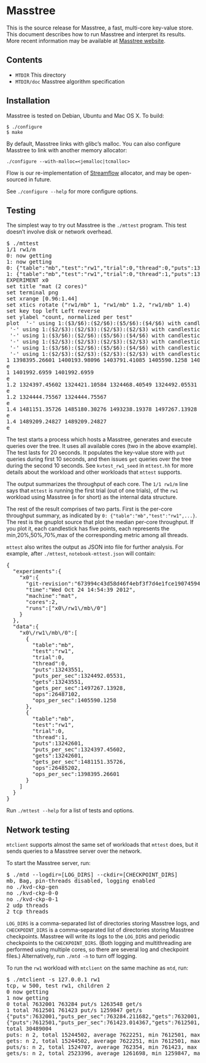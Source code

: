 # Masstree #

This is the source release for Masstree, a fast, multi-core key-value
store. This document describes how to run Masstree and interpret its
results. More recent information may be available at
[Masstree website](http://pdos.csail.mit.edu/masstree).

## Contents ##

* `MTDIR`                     This directory
* `MTDIR/doc`               Masstree algorithm specification

## Installation ##

Masstree is tested on Debian, Ubuntu and Mac OS X. To build:

    $ ./configure
    $ make

By default, Masstree links with glibc’s malloc. You can also configure Masstree
to link with another memory allocator:

    ./configure --with-malloc=<jemalloc|tcmalloc>

Flow is our re-implementation of
[Streamflow](http://people.cs.vt.edu/~scschnei/streamflow/) allocator, and may
be open-sourced in future.

See `./configure --help` for more configure options.

## Testing ##

The simplest way to try out Masstree is the `./mttest` program.
This test doesn’t involve disk or network overhead.

<pre>
$ ./mttest
1/1 rw1/m
0: now getting
1: now getting
0: {"table":"mb","test":"rw1","trial":0,"thread":0,"puts":13243551,"puts_per_sec":1324492.05531,"gets":13243551,"gets_per_sec":1497267.13928,"ops":26487102,"ops_per_sec":1405590.1258}
1: {"table":"mb","test":"rw1","trial":0,"thread":1,"puts":13242601,"puts_per_sec":1324397.45602,"gets":13242601,"gets_per_sec":1481151.35726,"ops":26485202,"ops_per_sec":1398395.26601}
EXPERIMENT x0
set title "mat (2 cores)"
set terminal png
set xrange [0.96:1.44]
set xtics rotate ("rw1/mb" 1, "rw1/mb" 1.2, "rw1/mb" 1.4)
set key top left Left reverse
set ylabel "count, normalized per test"
plot  '-' using 1:($3/$6):($2/$6):($5/$6):($4/$6) with candlesticks lt 1 title 'ops_per_sec', \
 '-' using 1:($2/$3):($2/$3):($2/$3):($2/$3) with candlesticks lt 1 notitle, \
 '-' using 1:($3/$6):($2/$6):($5/$6):($4/$6) with candlesticks lt 2 title 'puts_per_sec', \
 '-' using 1:($2/$3):($2/$3):($2/$3):($2/$3) with candlesticks lt 2 notitle, \
 '-' using 1:($3/$6):($2/$6):($5/$6):($4/$6) with candlesticks lt 3 title 'gets_per_sec', \
 '-' using 1:($2/$3):($2/$3):($2/$3):($2/$3) with candlesticks lt 3 notitle
1 1398395.26601 1400193.98096 1403791.41085 1405590.1258 1401992.6959
e
1 1401992.6959 1401992.6959
e
1.2 1324397.45602 1324421.10584 1324468.40549 1324492.05531 1324444.75567
e
1.2 1324444.75567 1324444.75567
e
1.4 1481151.35726 1485180.30276 1493238.19378 1497267.13928 1489209.24827
e
1.4 1489209.24827 1489209.24827
e
</pre>

The test starts a process which hosts a Masstree, generates and execute queries
over the tree. It uses all available cores (two in the above example). The test
lasts for 20 seconds. It populates the key-value store with `put` queries
during first 10 seconds, and then issues `get` queries over the tree during the
second 10 seconds. See `kvtest_rw1_seed` in `mttest.hh`
for more details about the workload and other workloads that `mttest` supports.

The output summarizes the throughput of each core. The `1/1 rw1/m` line says
that `mttest` is running the first trial (out of one trials), of the `rw1`
workload using Masstree (`m` for short) as the internal data structure.

The rest of the result comprises of two parts. First is the per-core
throughput summary, as indicated by `0: {"table":"mb","test":"rw1",...}`. The
rest is the gnuplot source that plot the median per-core throughput. If you
plot it, each candlestick has five points, each represents the
min,20%,50%,70%,max of the corresponding metric among all threads.

`mttest` also writes the output as JSON into file for further analysis. For
example, after `./mttest`, `notebook-mttest.json` will contain:

<pre>
{
  "experiments":{
    "x0":{
      "git-revision":"673994c43d58d46f4ebf3f7d4e1fce19074594cb",
      "time":"Wed Oct 24 14:54:39 2012",
      "machine":"mat",
      "cores":2,
      "runs":["x0\/rw1\/mb\/0"]
    }
  },
  "data":{
    "x0\/rw1\/mb\/0":[
      {
        "table":"mb",
        "test":"rw1",
        "trial":0,
        "thread":0,
        "puts":13243551,
        "puts_per_sec":1324492.05531,
        "gets":13243551,
        "gets_per_sec":1497267.13928,
        "ops":26487102,
        "ops_per_sec":1405590.1258
      },
      {
        "table":"mb",
        "test":"rw1",
        "trial":0,
        "thread":1,
        "puts":13242601,
        "puts_per_sec":1324397.45602,
        "gets":13242601,
        "gets_per_sec":1481151.35726,
        "ops":26485202,
        "ops_per_sec":1398395.26601
      }
    ]
  }
}
</pre>

Run `./mttest --help` for a list of tests and options.

## Network testing ##

`mtclient` supports almost the same set of workloads that `mttest` does, but it
sends queries to a Masstree server over the network.

To start the Masstree server, run:

<pre>
$ ./mtd --logdir=[LOG_DIRS] --ckdir=[CHECKPOINT_DIRS]
mb, Bag, pin-threads disabled, logging enabled
no ./kvd-ckp-gen
no ./kvd-ckp-0-0
no ./kvd-ckp-0-1
2 udp threads
2 tcp threads
</pre>

`LOG_DIRS` is a comma-separated list of directories storing Masstree
logs, and `CHECKPOINT_DIRS` is a comma-separated list of directories
storing Masstree checkpoints. Masstree will write its logs to the
`LOG_DIRS` and periodic checkpoints to the `CHECKPOINT_DIRS`. (Both
logging and multithreading are performed using multiple cores, so
there are several log and checkpoint files.) Alternatively, run `./mtd
-n` to turn off logging.

To run the `rw1` workload with `mtclient` on the same machine as
`mtd`, run:

<pre>
$ ./mtclient -s 127.0.0.1 rw1
tcp, w 500, test rw1, children 2
0 now getting
1 now getting
0 total 7632001 763284 put/s 1263548 get/s
1 total 7612501 761423 put/s 1259847 get/s
{"puts":7632001,"puts_per_sec":763284.211682,"gets":7632001,"gets_per_sec":1263548.30195,"ops":15264002,"ops_per_sec":951678.506329}
{"puts":7612501,"puts_per_sec":761423.014367,"gets":7612501,"gets_per_sec":1259847.22076,"ops":15225002,"ops_per_sec":949182.006246}
total 30489004
puts: n 2, total 15244502, average 7622251, min 7612501, max 7632001, stddev 13789
gets: n 2, total 15244502, average 7622251, min 7612501, max 7632001, stddev 13789
puts/s: n 2, total 1524707, average 762354, min 761423, max 763284, stddev 1316
gets/s: n 2, total 2523396, average 1261698, min 1259847, max 1263548, stddev 2617
</pre>

